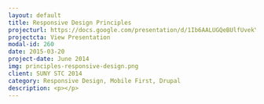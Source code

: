 ```yaml
---
layout: default
title: Responsive Design Principles
projecturl: https://docs.google.com/presentation/d/1Ib6AALUGQeBUlfUvekYisZ4gH9gssZv49HCxZibTYqw/edit?usp=sharing
projectcta: View Presentation
modal-id: 260
date: 2015-03-20
project-date: June 2014
img: principles-responsive-design.png
client: SUNY STC 2014
category: Responsive Design, Mobile First, Drupal
description: <p></p>
---
```

